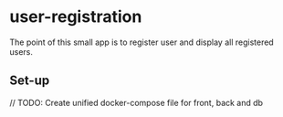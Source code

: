 # user-registration
The point of this small app is to register user and display all registered users. 

## Set-up
// TODO: Create unified docker-compose file for front, back and db

